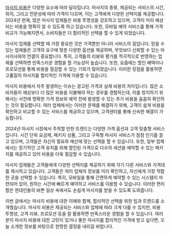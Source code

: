 <p><a target="_blank" href="https://swedish.so/">마사지 비용</a>은 다양한 요소에 따라 달라집니다. 마사지의 종류, 제공되는 서비스의 시간, 위치, 그리고 전문성에 따라 가격이 다르며, 이는 고객에게 다양한 선택지를 제공합니다. 2024년 현재, 많은 마사지 업체들은 비용 투명성을 강조하고 있으며, 고객이 미리 예상되는 비용을 명확히 알 수 있도록 하고 있습니다. 또한, 모바일 예약 서비스를 통해 가격 비교가 가능해지면서, 소비자들은 더 합리적인 선택을 할 수 있게 되었습니다.</p>

<p>마사지 업체를 선택할 때 가장 중요한 것은 가격뿐만 아니라 서비스의 질입니다. 믿을 수 있는 업체들은 고객의 요구에 맞춘 다양한 옵션을 제공하며, 무엇보다 신뢰할 수 있는 마사지사와의 연결이 중요합니다. 특히, 고객들의 리뷰와 평가를 적극적으로 반영하는 업체를 선택하면 만족스러운 경험을 할 가능성이 높습니다. 또한, 요즘에는 할인 혜택이나 프로모션을 통해 비용을 절감할 수 있는 기회가 많아졌습니다. 이러한 장점을 활용하면 고품질의 마사지를 합리적인 가격에 이용할 수 있습니다.</p>

<p>마사지 비용에서 자주 발생하는 이슈는 광고된 가격과 실제 비용의 차이입니다. 많은 소비자들이 예상보다 더 많은 비용을 지불해야 하는 경우를 경험하는데, 이를 방지하기 위해서는 사전에 명확한 가격 정보와 예약 전에 발생할 수 있는 추가 비용을 꼼꼼히 확인하는 것이 필요합니다. 여러 업체에서는 이러한 문제를 해결하기 위해, 고객이 쉽게 비용을 확인하고 비교할 수 있는 서비스를 제공하고 있으며, 고객센터를 통해 신속한 해결이 가능합니다.</p>

<p>2024년 마사지 시장에서 주목할 만한 트렌드는 다양한 가격 옵션과 고객 맞춤형 서비스입니다. 시간 단위 요금제, 패키지 상품, 그리고 구독형 마사지 서비스가 점점 인기를 끌고 있으며, 고객들은 자신의 필요와 예산에 맞는 선택을 할 수 있습니다. 또한, 일부 업체에서는 장기적인 고객 유치를 위해 할인된 가격으로 다수의 세션을 예약할 수 있는 패키지를 제공하고 있어 비용을 더욱 절감할 수 있습니다.</p>

<p>마사지 업체들은 고객들에게 다양한 선택지를 제공하기 위해 각기 다른 서비스와 가격대를 제시하고 있습니다. 고객들은 여러 업체의 정보를 미리 확인하고, 자신에게 가장 적합한 곳을 선택할 수 있습니다. 특히, 모바일을 통해 간편하게 예약할 수 있는 시스템이 마련되어 있어, 원하는 시간에 빠르게 예약하고 서비스를 이용할 수 있습니다. 이러한 편리함은 현대인들의 바쁜 일상 속에서도 손쉽게 마사지를 받을 수 있도록 도와줍니다.</p>

<p>이번 글에서는 마사지 비용에 대한 이해와 함께, 합리적인 선택을 위한 팁과 트렌드를 소개했습니다. 마사지 비용은 제공되는 서비스와 업체에 따라 크게 다를 수 있지만, 비용 투명성, 고객 리뷰, 프로모션 등을 잘 활용하면 만족스러운 경험을 할 수 있습니다. 여러분이 마사지 비용에 대한 고민이 있거나 좋은 마사지를 합리적인 가격에 받고 싶다면, 오늘 소개한 정보를 바탕으로 현명한 결정을 내리길 바랍니다.</p>
